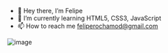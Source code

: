 - 👋 Hey there, I’m Felipe 
- 🌱 I’m currently learning HTML5, CSS3, JavaScript
- 📫 How to reach me feliperochamod@gmail.com

<!---
feliperochamodesto/feliperochamodesto is a ✨ special ✨ repository because its `README.md` (this file) appears on your GitHub profile.
You can click the Preview link to take a look at your changes.
--->
![image](https://user-images.githubusercontent.com/97726768/149485441-921f518c-9261-45b0-af66-27324727ebb6.png)
